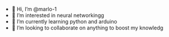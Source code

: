 - 👋 Hi, I’m @marlo-1
- 👀 I’m interested in neural networkingg
- 🌱 I’m currently learning python and arduino
- 💞️ I’m looking to collaborate on anything to boost my knowledg

<!---
marlo-1/marlo-1 is a ✨ special ✨ repository because its `README.md` (this file) appears on your GitHub profile.
You can click the Preview link to take a look at your changes.
--->
